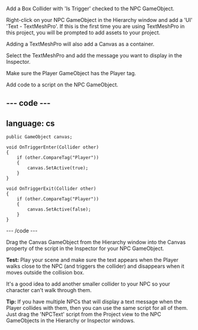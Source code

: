 Add a Box Collider with 'Is Trigger' checked to the NPC GameObject. 

Right-click on your NPC GameObject in the Hierarchy window and add a 'UI' 'Text - TextMeshPro'. If this is the first time you are using TextMeshPro in this project, you will be prompted to add assets to your project. 

Adding a TextMeshPro will also add a Canvas as a container. 

Select the TextMeshPro and add the message you want to display in the Inspector.

Make sure the Player GameObject has the Player tag. 

Add code to a script on the NPC GameObject. 

--- code ---
---
language: cs
---
    public GameObject canvas;

    void OnTriggerEnter(Collider other)
    {
        if (other.CompareTag("Player"))
        {
            canvas.SetActive(true);
        }
    }

    void OnTriggerExit(Collider other)
    {
        if (other.CompareTag("Player"))
        {
            canvas.SetActive(false);
        }
    }
--- /code ---


Drag the Canvas GameObject from the Hierarchy window into the Canvas property of the script in the Inspector for your NPC GameObject.

**Test:** Play your scene and make sure the text appears when the Player walks close to the NPC (and triggers the collider) and disappears when it moves outside the collision box. 

It's a good idea to add another smaller collider to your NPC so your character can't walk through them. 

**Tip:** If you have multiple NPCs that will display a text message when the Player collides with them, then you can use the same script for all of them. Just drag the 'NPCText' script from the Project view to the NPC GameObjects in the Hierarchy or Inspector windows. 
